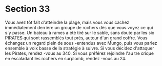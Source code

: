 # Section 33

Vous avez tôt fait d'atteindre la plage, mais vous vous cachez
immédiatement derrière un groupe de rochers dès que vous voyez
ce qui s'y passe. Un bateau à rames a été tiré sur le sable, sans
doute par les six PIRATES qui sont rassemblés tout près, autour
d'un grand coffre. Vous échangez un regard plein de sous -entendus
avec Mungo, puis vous parlez ensemble à voix basse de la stratégie
à suivre. Si vous décidez d'attaquer les Pirates, rendez -vous au  340.
Si vous préférez rejoindre l'au tre crique en escaladant les rochers
en surplomb, rendez -vous au  24.